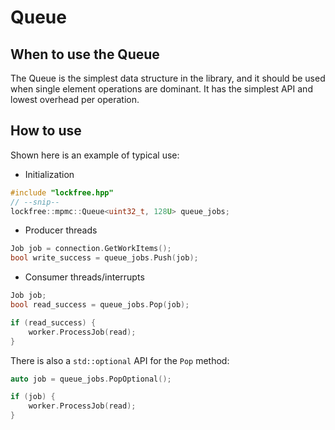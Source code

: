 # Queue

## When to use the Queue
The Queue is the simplest data structure in the library, and it should be used when single element operations are dominant. It has the simplest API and lowest overhead per operation.

## How to use
Shown here is an example of typical use:
* Initialization
```cpp
#include "lockfree.hpp"
// --snip--
lockfree::mpmc::Queue<uint32_t, 128U> queue_jobs;
```

* Producer threads
```cpp
Job job = connection.GetWorkItems();
bool write_success = queue_jobs.Push(job);
```

* Consumer threads/interrupts
```cpp
Job job;
bool read_success = queue_jobs.Pop(job);

if (read_success) {
    worker.ProcessJob(read);
}
```

There is also a `std::optional` API for the `Pop` method:
```c
auto job = queue_jobs.PopOptional();

if (job) {
    worker.ProcessJob(read);
}
```
